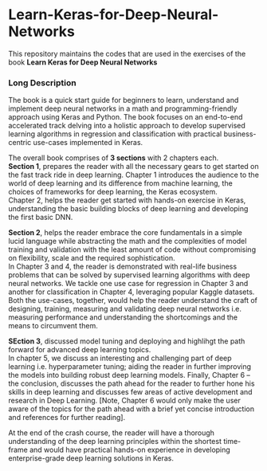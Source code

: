 # Learn-Keras-for-Deep-Neural-Networks
This repository maintains the codes that are used in the exercises of the book **Learn Keras for Deep Neural Networks**

### Long Description
The book is a quick start guide for beginners to learn, understand and implement deep neural networks in a math and programming-friendly approach using Keras and Python. The book focuses on an end-to-end accelerated track delving into a holistic approach to develop supervised learning algorithms in regression and classification with practical business-centric use-cases implemented in Keras.  
  
The overall book comprises of **3 sections** with 2 chapters each.   
**Section 1**, prepares the reader with all the necessary gears to get started on the fast track ride in deep learning.
Chapter 1 introduces the audience to the world of deep learning and its difference from machine learning, the choices of frameworks for deep learning, the Keras ecosystem.   
Chapter 2, helps the reader get started with hands-on exercise in Keras, understanding the basic building blocks of deep learning and developing the first basic DNN.  
 
**Section 2**, helps the reader embrace the core fundamentals in a simple lucid language while abstracting the math and the complexities of model training and validation with the least amount of code without compromising on flexibility, scale and the required sophistication.  
In Chapter 3 and 4, the reader is demonstrated with real-life business problems that can be solved by supervised learning algorithms with deep neural networks. We tackle one use case for regression in Chapter 3 and another for classification  in Chapter 4, leveraging popular Kaggle datasets. Both the use-cases, together, would help the reader understand the craft of designing, training, measuring and validating deep neural networks i.e. measuring performance and understanding the shortcomings and the means to circumvent them.
  
**SEction 3**, discussed model tuning and deploying and highlihgt the path forward for advanced deep learning topics.  
In chapter 5, we discuss an interesting and challenging part of deep learning i.e. hyperparameter tuning; aiding the reader in further improving the models into building robust deep learning models. Finally, Chapter 6 – the conclusion, discusses the path ahead for the reader to further hone his skills in deep learning and discusses few areas of active development and research in Deep Learning. [Note, Chapter 6 would only make the user aware of the topics for the path ahead with a brief yet concise introduction and references for further reading].  
  
    
At the end of the crash course, the reader will have a thorough understanding of the deep learning principles within the shortest time-frame and would have practical hands-on experience in developing enterprise-grade deep learning solutions in Keras.


